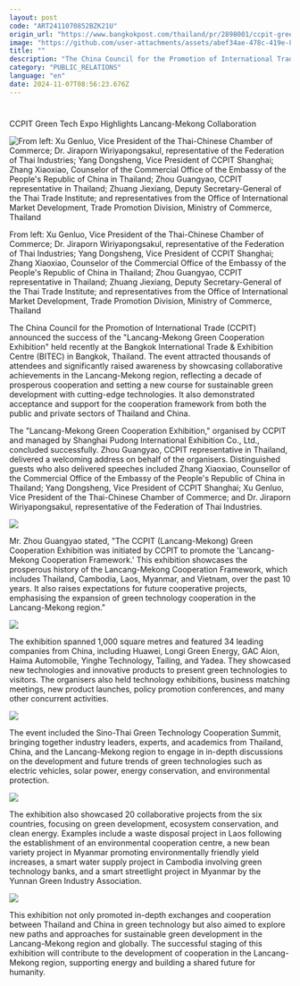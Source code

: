 ```yaml
---
layout: post
code: "ART2411070852BZK21U"
origin_url: "https://www.bangkokpost.com/thailand/pr/2898001/ccpit-green-tech-expo-highlights-lancang-mekong-collaboration"
image: "https://github.com/user-attachments/assets/abef34ae-478c-419e-8a18-207201603783"
title: ""
description: "The China Council for the Promotion of International Trade (CCPIT) announced the success of the \"Lancang-Mekong Green Cooperation Exhibition\" held recently at the Bangkok International Trade & Exhibition Centre (BITEC) in Bangkok, Thailand. The event attracted thousands of attendees and significantly raised awareness by showcasing collaborative achievements in the Lancang-Mekong region, reflecting a decade of prosperous cooperation and setting a new course for sustainable green development with cutting-edge technologies. It also demonstrated acceptance and support for the cooperation framework from both the public and private sectors of Thailand and China."
category: "PUBLIC_RELATIONS"
language: "en"
date: 2024-11-07T08:56:23.676Z
---
```


# 

CCPIT Green Tech Expo Highlights Lancang-Mekong Collaboration

![From left: Xu Genluo, Vice President of the Thai-Chinese Chamber of Commerce; Dr. Jiraporn Wiriyapongsakul, representative of the Federation of Thai Industries; Yang Dongsheng, Vice President of CCPIT Shanghai; Zhang Xiaoxiao, Counselor of the Commercial Office of the Embassy of the People's Republic of China in Thailand; Zhou Guangyao, CCPIT representative in Thailand; Zhuang Jiexiang, Deputy Secretary-General of the Thai Trade Institute; and representatives from the Office of International Market Development, Trade Promotion Division, Ministry of Commerce, Thailand](https://github.com/user-attachments/assets/d37c3862-fa85-43d2-93bd-2e3a4b7e301e)

From left: Xu Genluo, Vice President of the Thai-Chinese Chamber of Commerce; Dr. Jiraporn Wiriyapongsakul, representative of the Federation of Thai Industries; Yang Dongsheng, Vice President of CCPIT Shanghai; Zhang Xiaoxiao, Counselor of the Commercial Office of the Embassy of the People's Republic of China in Thailand; Zhou Guangyao, CCPIT representative in Thailand; Zhuang Jiexiang, Deputy Secretary-General of the Thai Trade Institute; and representatives from the Office of International Market Development, Trade Promotion Division, Ministry of Commerce, Thailand

The China Council for the Promotion of International Trade (CCPIT) announced the success of the "Lancang-Mekong Green Cooperation Exhibition" held recently at the Bangkok International Trade & Exhibition Centre (BITEC) in Bangkok, Thailand. The event attracted thousands of attendees and significantly raised awareness by showcasing collaborative achievements in the Lancang-Mekong region, reflecting a decade of prosperous cooperation and setting a new course for sustainable green development with cutting-edge technologies. It also demonstrated acceptance and support for the cooperation framework from both the public and private sectors of Thailand and China.

The "Lancang-Mekong Green Cooperation Exhibition," organised by CCPIT and managed by Shanghai Pudong International Exhibition Co., Ltd., concluded successfully. Zhou Guangyao, CCPIT representative in Thailand, delivered a welcoming address on behalf of the organisers. Distinguished guests who also delivered speeches included Zhang Xiaoxiao, Counsellor of the Commercial Office of the Embassy of the People's Republic of China in Thailand; Yang Dongsheng, Vice President of CCPIT Shanghai; Xu Genluo, Vice President of the Thai-Chinese Chamber of Commerce; and Dr. Jiraporn Wiriyapongsakul, representative of the Federation of Thai Industries.

![](https://github.com/user-attachments/assets/603daa15-d9ad-4a97-b076-5cd9ee34165a)

Mr. Zhou Guangyao stated, "The CCPIT (Lancang-Mekong) Green Cooperation Exhibition was initiated by CCPIT to promote the 'Lancang-Mekong Cooperation Framework.' This exhibition showcases the prosperous history of the Lancang-Mekong Cooperation Framework, which includes Thailand, Cambodia, Laos, Myanmar, and Vietnam, over the past 10 years. It also raises expectations for future cooperative projects, emphasising the expansion of green technology cooperation in the Lancang-Mekong region."

![](https://github.com/user-attachments/assets/ac3ea177-85b6-425b-8781-66da7948140a)

The exhibition spanned 1,000 square metres and featured 34 leading companies from China, including Huawei, Longi Green Energy, GAC Aion, Haima Automobile, Yinghe Technology, Tailing, and Yadea. They showcased new technologies and innovative products to present green technologies to visitors. The organisers also held technology exhibitions, business matching meetings, new product launches, policy promotion conferences, and many other concurrent activities.

![](https://github.com/user-attachments/assets/7208d112-cd2c-46f9-90c8-87ab153f6cbe)

The event included the Sino-Thai Green Technology Cooperation Summit, bringing together industry leaders, experts, and academics from Thailand, China, and the Lancang-Mekong region to engage in in-depth discussions on the development and future trends of green technologies such as electric vehicles, solar power, energy conservation, and environmental protection.

![](https://github.com/user-attachments/assets/eab32b3e-1b91-4182-bd17-7db2ffcee704)

The exhibition also showcased 20 collaborative projects from the six countries, focusing on green development, ecosystem conservation, and clean energy. Examples include a waste disposal project in Laos following the establishment of an environmental cooperation centre, a new bean variety project in Myanmar promoting environmentally friendly yield increases, a smart water supply project in Cambodia involving green technology banks, and a smart streetlight project in Myanmar by the Yunnan Green Industry Association.

![](https://github.com/user-attachments/assets/0fc69623-a7c1-430b-be6a-58ac59776afe)

This exhibition not only promoted in-depth exchanges and cooperation between Thailand and China in green technology but also aimed to explore new paths and approaches for sustainable green development in the Lancang-Mekong region and globally. The successful staging of this exhibition will contribute to the development of cooperation in the Lancang-Mekong region, supporting energy and building a shared future for humanity.